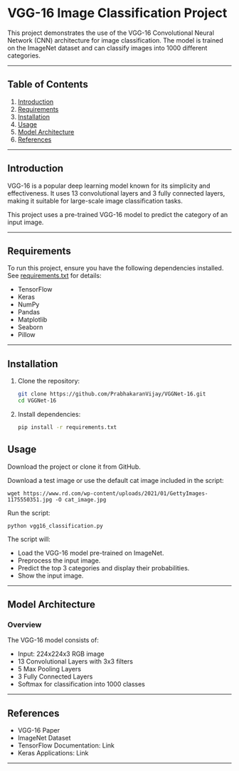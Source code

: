 # VGG-16 Image Classification Project

This project demonstrates the use of the VGG-16 Convolutional Neural Network (CNN) architecture for image classification. The model is trained on the ImageNet dataset and can classify images into 1000 different categories.

---

## Table of Contents

1. [Introduction](#introduction)
2. [Requirements](#requirements)
3. [Installation](#installation)
4. [Usage](#usage)
5. [Model Architecture](#model-architecture)
6. [References](#references)

---

## Introduction

VGG-16 is a popular deep learning model known for its simplicity and effectiveness. It uses 13 convolutional layers and 3 fully connected layers, making it suitable for large-scale image classification tasks.

This project uses a pre-trained VGG-16 model to predict the category of an input image.

---

## Requirements

To run this project, ensure you have the following dependencies installed. See [requirements.txt](requirements.txt) for details:
- TensorFlow
- Keras
- NumPy
- Pandas
- Matplotlib
- Seaborn
- Pillow

---

## Installation

1. Clone the repository:
   ```bash
   git clone https://github.com/PrabhakaranVijay/VGGNet-16.git
   cd VGGNet-16
   
2. Install dependencies:
    ```bash
    pip install -r requirements.txt

## Usage

Download the project or clone it from GitHub.

Download a test image or use the default cat image included in the script:

    wget https://www.rd.com/wp-content/uploads/2021/01/GettyImages-1175550351.jpg -O cat_image.jpg

Run the script:
    
    python vgg16_classification.py
    
The script will:
- Load the VGG-16 model pre-trained on ImageNet.
- Preprocess the input image.
- Predict the top 3 categories and display their probabilities.
- Show the input image.

---

## Model Architecture

### Overview
The VGG-16 model consists of:
- Input: 224x224x3 RGB image
- 13 Convolutional Layers with 3x3 filters
- 5 Max Pooling Layers
- 3 Fully Connected Layers
- Softmax for classification into 1000 classes

---

## References

- VGG-16 Paper
- ImageNet Dataset
- TensorFlow Documentation: Link
- Keras Applications: Link

---
